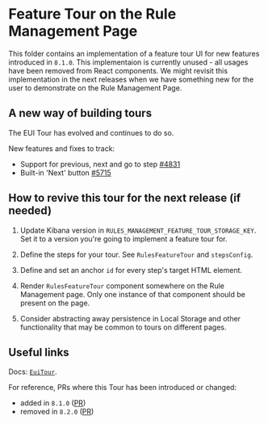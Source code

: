 # Feature Tour on the Rule Management Page

This folder contains an implementation of a feature tour UI for new features introduced in `8.1.0`.
This implementaion is currently unused - all usages have been removed from React components.
We might revisit this implementation in the next releases when we have something new for the user
to demonstrate on the Rule Management Page.

## A new way of building tours

The EUI Tour has evolved and continues to do so.

New features and fixes to track:

- Support for previous, next and go to step [#4831][1]
- Built-in 'Next' button [#5715][2]

## How to revive this tour for the next release (if needed)

1. Update Kibana version in `RULES_MANAGEMENT_FEATURE_TOUR_STORAGE_KEY`.
  Set it to a version you're going to implement a feature tour for.

2. Define the steps for your tour. See `RulesFeatureTour` and `stepsConfig`.

3. Define and set an anchor `id` for every step's target HTML element. 

4. Render `RulesFeatureTour` component somewhere on the Rule Management page.
   Only one instance of that component should be present on the page.

5. Consider abstracting away persistence in Local Storage and other functionality that
  may be common to tours on different pages.

## Useful links

Docs: [`EuiTour`](https://elastic.github.io/eui/#/display/tour).

For reference, PRs where this Tour has been introduced or changed:

- added in `8.1.0` ([PR](https://github.com/elastic/kibana/pull/124343))
- removed in `8.2.0` ([PR](https://github.com/elastic/kibana/pull/128398))

<!-- Links -->

[1]: https://github.com/elastic/eui/issues/4831
[2]: https://github.com/elastic/eui/issues/5715
